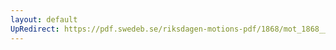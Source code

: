 ```yaml
---
layout: default
UpRedirect: https://pdf.swedeb.se/riksdagen-motions-pdf/1868/mot_1868__ak__00136/mot_1868__ak__00136_002.pdf
---
```

